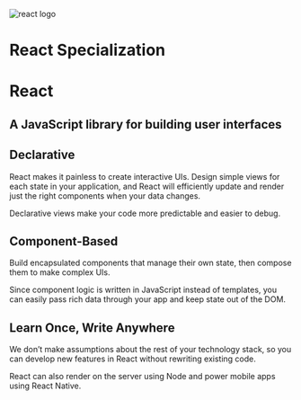 ![react logo](https://w7.pngwing.com/pngs/856/564/png-transparent-react-logo-javascript-front-and-back-ends-user-interface-others-miscellaneous-logo-symmetry.png)
# React Specialization

# React
## A JavaScript library for building user interfaces

## Declarative
React makes it painless to create interactive UIs. Design simple views for each state in your application, and React will efficiently update and render just the right components when your data changes.

Declarative views make your code more predictable and easier to debug.

## Component-Based
Build encapsulated components that manage their own state, then compose them to make complex UIs.

Since component logic is written in JavaScript instead of templates, you can easily pass rich data through your app and keep state out of the DOM.

## Learn Once, Write Anywhere
We don’t make assumptions about the rest of your technology stack, so you can develop new features in React without rewriting existing code.

React can also render on the server using Node and power mobile apps using React Native.
